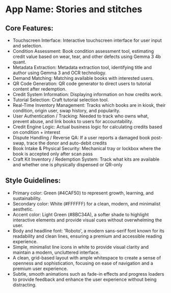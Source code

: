 # **App Name**: Stories and stitches

## Core Features:

- Touchscreen Interface: Interactive touchscreen interface for user input and selection.
- Condition Assessment: Book condition assessment tool, estimating credit value based on wear, tear, and other defects using Gemma 3 4b quant.
- Metadata Extraction: Metadata extraction tool, identifying title and author using Gemma 3 and OCR technology.
- Demand Matching: Matching available books with interested users.
- QR Code Generation: QR code generator to direct users to tutorial content after redemption.
- Credit System Information: Displaying information on how credits work.
- Tutorial Selection: Craft tutorial selection tool.
- Real-Time Inventory Management: Tracks which books are in kiosk, their condition, origin user, swap history, and popularity.
- User Authentication / Tracking: Needed to track who owns what, prevent abuse, and link books to users for accountability.
- Credit Engine Logic: Actual business logic for calculating credits based on condition + interest
- Dispute Handling / Reverse QA: If a user reports a damaged book post-swap, trace the donor and auto-debit credits
- Book Intake & Physical Security: Mechanical tray or lockbox where the book is accepted only after scan pass
- Craft Kit Inventory / Redemption System: Track what kits are available and whether one is physically dispensed or QR-only

## Style Guidelines:

- Primary color: Green (#4CAF50) to represent growth, learning, and sustainability.
- Secondary color: White (#FFFFFF) for a clean, modern, and minimalist aesthetic.
- Accent color: Light Green (#8BC34A), a softer shade to highlight interactive elements and provide visual cues without overwhelming the user.
- Body and headline font: 'Roboto', a modern sans-serif font known for its readability and clean lines, ensuring a premium and accessible reading experience.
- Simple, minimalist line icons in white to provide visual clarity and maintain a modern, uncluttered interface.
- A clean, grid-based layout with ample whitespace to create a sense of openness and sophistication, focusing on ease of navigation and a premium user experience.
- Subtle, smooth animations such as fade-in effects and progress loaders to provide feedback and enhance the user experience without being distracting.